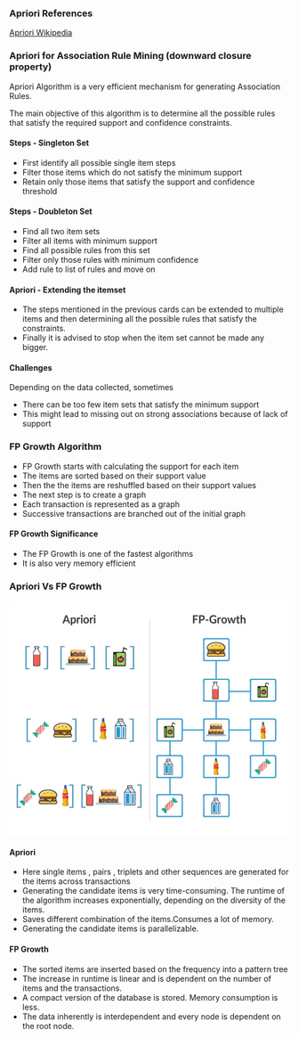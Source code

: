 
### Apriori References

[Apriori Wikipedia](https://en.wikipedia.org/wiki/Apriori_algorithm)

### Apriori for Association Rule Mining (downward closure property)

Apriori Algorithm is a very efficient mechanism for generating Association Rules.

The main objective of this algorithm is to determine all the possible rules that satisfy the required support and confidence constraints.

#### Steps - Singleton Set

* First identify all possible single item steps
* Filter those items which do not satisfy the minimum support
* Retain only those items that satisfy the support and confidence threshold

#### Steps - Doubleton Set

* Find all two item sets
* Filter all items with minimum support
* Find all possible rules from this set
* Filter only those rules with minimum confidence
* Add rule to list of rules and move on

#### Apriori - Extending the itemset

* The steps mentioned in the previous cards can be extended to multiple items and then determining all the possible rules that satisfy the constraints.
* Finally it is advised to stop when the item set cannot be made any bigger.

#### Challenges

Depending on the data collected, sometimes

* There can be too few item sets that satisfy the minimum support
* This might lead to missing out on strong associations because of lack of support

### FP Growth Algorithm

* FP Growth starts with calculating the support for each item
* The items are sorted based on their support value
* Then the the items are reshuffled based on their support values
* The next step is to create a graph
* Each transaction is represented as a graph
* Successive transactions are branched out of the initial graph

#### FP Growth Significance
* The FP Growth is one of the fastest algorithms
* It is also very memory efficient

### Apriori Vs FP Growth

![Apriori vs FP-growth](https://github.com/navkar/TensorFlow/blob/master/Apriori_FP-growth.jpeg)

#### Apriori

* Here single items , pairs , triplets and other sequences are generated for the items across transactions
* Generating the candidate items is very time-consuming. The runtime of the algorithm increases exponentially, depending on the diversity of the items.
* Saves different combination of the items.Consumes a lot of memory.
* Generating the candidate items is parallelizable.

#### FP Growth

* The sorted items are inserted based on the frequency into a pattern tree
* The increase in runtime is linear and is dependent on the number of items and the transactions.
* A compact version of the database is stored. Memory consumption is less.
* The data inherently is interdependent and every node is dependent on the root node.









